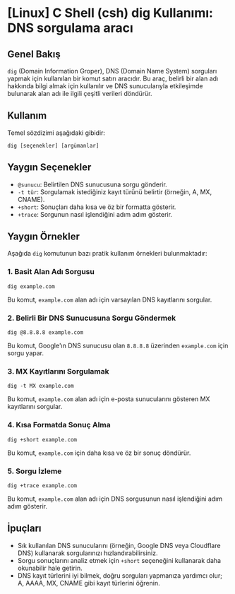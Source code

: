 # [Linux] C Shell (csh) dig Kullanımı: DNS sorgulama aracı

## Genel Bakış
`dig` (Domain Information Groper), DNS (Domain Name System) sorguları yapmak için kullanılan bir komut satırı aracıdır. Bu araç, belirli bir alan adı hakkında bilgi almak için kullanılır ve DNS sunucularıyla etkileşimde bulunarak alan adı ile ilgili çeşitli verileri döndürür.

## Kullanım
Temel sözdizimi aşağıdaki gibidir:
```
dig [seçenekler] [argümanlar]
```

## Yaygın Seçenekler
- `@sunucu`: Belirtilen DNS sunucusuna sorgu gönderir.
- `-t tür`: Sorgulamak istediğiniz kayıt türünü belirtir (örneğin, A, MX, CNAME).
- `+short`: Sonuçları daha kısa ve öz bir formatta gösterir.
- `+trace`: Sorgunun nasıl işlendiğini adım adım gösterir.

## Yaygın Örnekler
Aşağıda `dig` komutunun bazı pratik kullanım örnekleri bulunmaktadır:

### 1. Basit Alan Adı Sorgusu
```
dig example.com
```
Bu komut, `example.com` alan adı için varsayılan DNS kayıtlarını sorgular.

### 2. Belirli Bir DNS Sunucusuna Sorgu Göndermek
```
dig @8.8.8.8 example.com
```
Bu komut, Google'ın DNS sunucusu olan `8.8.8.8` üzerinden `example.com` için sorgu yapar.

### 3. MX Kayıtlarını Sorgulamak
```
dig -t MX example.com
```
Bu komut, `example.com` alan adı için e-posta sunucularını gösteren MX kayıtlarını sorgular.

### 4. Kısa Formatda Sonuç Alma
```
dig +short example.com
```
Bu komut, `example.com` için daha kısa ve öz bir sonuç döndürür.

### 5. Sorgu İzleme
```
dig +trace example.com
```
Bu komut, `example.com` alan adı için DNS sorgusunun nasıl işlendiğini adım adım gösterir.

## İpuçları
- Sık kullanılan DNS sunucularını (örneğin, Google DNS veya Cloudflare DNS) kullanarak sorgularınızı hızlandırabilirsiniz.
- Sorgu sonuçlarını analiz etmek için `+short` seçeneğini kullanarak daha okunabilir hale getirin.
- DNS kayıt türlerini iyi bilmek, doğru sorguları yapmanıza yardımcı olur; A, AAAA, MX, CNAME gibi kayıt türlerini öğrenin.